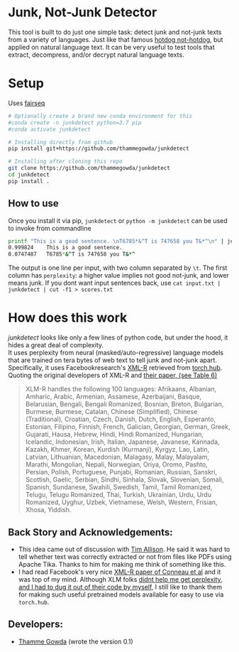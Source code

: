 # Junk, Not-Junk Detector

This tool is built to do just one simple task: detect junk and not-junk texts from a variety of languages.
Just like that famous [hotdog not-hotdog](https://www.youtube.com/watch?v=pqTntG1RXSY), but applied on natural language text.
It can be very useful to test tools that extract, decompress, and/or decrypt natural language texts.


# Setup
Uses [fairseq](https://github.com/pytorch/fairseq)

```bash
# Optionally create a brand new conda environment for this
#conda create -n junkdetect python=3.7 pip 
#conda activate junkdetect

# Installing directly from github
pip install git+https://github.com/thammegowda/junkdetect

# Installing after cloning this repo
git clone https://github.com/thammegowda/junkdetect
cd junkdetect
pip install .

```
## How to use
Once you install it via pip, `junkdetect` or `python -m junkdetect` can be used to invoke from commandline
```bash
printf "This is a good sentence. \nT6785*&^T is 747658 you T&*^\n" | junkdetect
0.999824	This is a good sentence.
0.0747487	T6785*&^T is 747658 you T&*^
```
The output is one line per input, with two column separated  by `\t`. 
The first column has `perplexity`: a higher value implies not good not-junk, and lower means junk.
If you dont want input sentences back, use `cat input.txt | junkdetect | cut -f1 > scores.txt`

# How does this work
*junkdetect* looks like only a few lines of python code, but under the hood, it hides a great deal of complexity.  
It uses perplexity from neural (masked/auto-regressive) language models that are trained on tera bytes of web text
to tell junk and not-junk apart.   
Specifically, it uses Facebookresearch's [XML-R](https://github.com/facebookresearch/XLM/) retrieved from [torch.hub](https://pytorch.org/hub/).
Quoting the original developers of XML-R and [their paper, (see Table 6)](https://arxiv.org/pdf/1911.02116.pdf)
> XLM-R handles the following 100 languages: Afrikaans, Albanian, Amharic, Arabic, Armenian, Assamese, Azerbaijani, Basque, Belarusian, Bengali, Bengali Romanized, Bosnian, Breton, Bulgarian, Burmese, Burmese, Catalan, Chinese (Simplified), Chinese (Traditional), Croatian, Czech, Danish, Dutch, English, Esperanto, Estonian, Filipino, Finnish, French, Galician, Georgian, German, Greek, Gujarati, Hausa, Hebrew, Hindi, Hindi Romanized, Hungarian, Icelandic, Indonesian, Irish, Italian, Japanese, Javanese, Kannada, Kazakh, Khmer, Korean, Kurdish (Kurmanji), Kyrgyz, Lao, Latin, Latvian, Lithuanian, Macedonian, Malagasy, Malay, Malayalam, Marathi, Mongolian, Nepali, Norwegian, Oriya, Oromo, Pashto, Persian, Polish, Portuguese, Punjabi, Romanian, Russian, Sanskri, Scottish, Gaelic, Serbian, Sindhi, Sinhala, Slovak, Slovenian, Somali, Spanish, Sundanese, Swahili, Swedish, Tamil, Tamil Romanized, Telugu, Telugu Romanized, Thai, Turkish, Ukrainian, Urdu, Urdu Romanized, Uyghur, Uzbek, Vietnamese, Welsh, Western, Frisian, Xhosa, Yiddish.


## Back Story and Acknowledgements:
- This idea came out of discussion with [Tim Allison](https://twitter.com/_tallison).
He said it was hard to tell whether text was correctly extracted or not from files like PDFs using Apache Tika.
Thanks to him for making me think of something like this.
- I had read Facebook's very nice [XML-R paper of Conneau et al](https://arxiv.org/abs/1911.02116) and it was top of my mind. 
Although XLM folks [didnt help me get perplexity, and I had to dug it out of their code by myself](https://github.com/facebookresearch/XLM/issues/272), 
 I still like to thank them for making such useful pretrained models available for easy to use via `torch.hub`.

## Developers:
- [Thamme Gowda](https://twitter.com/thammegowda)  (wrote the version 0.1)
